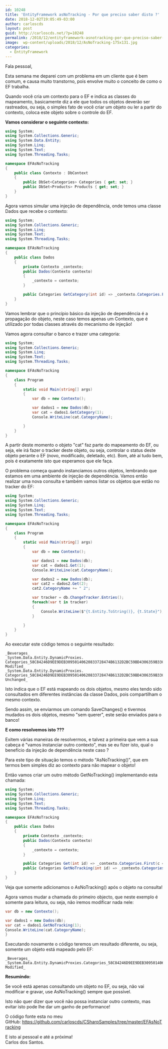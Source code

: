 ```yaml
---
id: 10248
title: 'EntityFramework asNoTracking - Por que preciso saber disto ?'
date: 2018-12-02T19:05:49-03:00
author: carloscds
layout: post
guid: http://carloscds.net/?p=10248
permalink: /2018/12/entityframework-asnotracking-por-que-preciso-saber-disto/
image:  wp-content/uploads/2018/12/AsNoTracking-175x131.jpg
categories:
  - EntityFramework
---
```

Fala pessoal,

Esta semana me deparei com um problema em um cliente que é bem comum, e causa muito transtorno, pois envolve muito o conceito de como o EF trabalha.

Quando você cria um contexto para o EF e indica as classes do mapeamento, basicamente diz a ele que todos os objetos deverão ser rastreados, ou seja, o simples fato de você criar um objeto ou ler a partir do contexto, coloca este objeto sobre o controle do EF.

**Vamos considerar o seguinte contexto:**

```csharp
using System;
using System.Collections.Generic;
using System.Data.Entity;
using System.Linq;
using System.Text;
using System.Threading.Tasks;

namespace EFAsNoTracking
{
    public class Contexto : DbContext
    {
        public DbSet<Categories> Categories { get; set; }
        public DbSet<Products> Products { get; set; }
    }
}
```

Agora vamos simular uma injeção de dependência, onde temos uma classe Dados que recebe o contexto:

```csharp
using System;
using System.Collections.Generic;
using System.Linq;
using System.Text;
using System.Threading.Tasks;

namespace EFAsNoTracking
{
    public class Dados
    {
        private Contexto _contexto;
        public Dados(Contexto contexto)
        {
            _contexto = contexto;
        }

        public Categories GetCategory(int id) => _contexto.Categories.First(c => c.CategoryID == id);
    }
}
```

Vamos lembrar que o princípio básico da injeção de dependência é a propagação do objeto, neste caso temos apenas um Contexto, que é utilizado por todas classes através do mecanismo de injeção!

Vamos agora consultar o banco e trazer uma categoria:

```csharp
using System;
using System.Collections.Generic;
using System.Linq;
using System.Text;
using System.Threading.Tasks;

namespace EFAsNoTracking
{
    class Program
    {
        static void Main(string[] args)
        {
            var db = new Contexto();

            var dados1 = new Dados(db);
            var cat = dados1.GetCategory(1);
            Console.WriteLine(cat.CategoryName);

        }
    }
}
```

A partir deste momento o objeto "cat" faz parte do mapeamento do EF, ou seja, ele irá fazer o tracker deste objeto, ou seja, controlar o status deste objeto perante o EF (novo, modificado, deletado, etc). Bom, até aí tudo bem, pois é exatamente isto que esperamos que ele faça.

O problema começa quando instanciamos outros objetos, lembrando que estamos em uma ambiente de injeção de dependência. Vamos então realizar uma nova consulta e também vamos listar os objetos que estão no tracker do EF:

```csharp
using System;
using System.Collections.Generic;
using System.Linq;
using System.Text;
using System.Threading.Tasks;

namespace EFAsNoTracking
{
    class Program
    {
        static void Main(string[] args)
        {
            var db = new Contexto();

            var dados1 = new Dados(db);
            var cat = dados1.Get(1);
            Console.WriteLine(cat.CategoryName);

            var dados2 = new Dados(db);
            var cat2 = dados2.Get(2);
            cat2.CategoryName += " 2";

            var tracker = db.ChangeTracker.Entries();
            foreach(var t in tracker)
            {
                Console.WriteLine($"{t.Entity.ToString()}, {t.State}");
            }

        }
    }
}
```

Ao executar este código temos o seguinte resultado:

```shell
_Beverages_ 
_System.Data.Entity.DynamicProxies.
Categories_58C84246D9EE9DEB30950140620833728474B6132D2BC59BD4306359B33CE2A1, Modified_
_System.Data.Entity.DynamicProxies.
Categories_58C84246D9EE9DEB30950140620833728474B6132D2BC59BD4306359B33CE2A1, Unchanged_
```

Isto indica que o EF está mapeando os dois objetos, mesmo eles tendo sido consultados em diferentes instâncias da classe Dados, pois compartilham o mesmo contexto.

Sendo assim, se enviarmos um comando SaveChanges() e tivermos mudados os dois objetos, mesmo "sem querer", este serão enviados para o banco!

**E como resolvemos isto ???**

Exitem várias maneiras de resolvermos, e talvez a primeira que vem a sua cabeça é "vamos instanciar outro contexto", mas se eu fizer isto, qual o benefício da injeção de dependência neste caso ?

Para este tipo de situação temos o método "AsNoTracking()", que em termos bem simples diz ao contexto para não mapear o objeto!

Então vamos criar um outro método GetNoTracking() implementando esta chamada:

```csharp
using System;
using System.Collections.Generic;
using System.Linq;
using System.Text;
using System.Threading.Tasks;

namespace EFAsNoTracking
{
    public class Dados
    {
        private Contexto _contexto;
        public Dados(Contexto contexto)
        {
            _contexto = contexto;
        }

        public Categories Get(int id) => _contexto.Categories.First(c => c.CategoryID == id);
        public Categories GetNoTracking(int id) => _contexto.Categories.AsNoTracking().First(c => c.CategoryID == id);
    }
}
```

Veja que somente adicionamos o AsNoTracking() após o objeto na consulta!

Agora vamos mudar a chamada do primeiro objecto, que neste exemplo é somente para leitura, ou seja, não iremos modificar nada nele:

```csharp
var db = new Contexto();

var dados1 = new Dados(db);
var cat = dados1.GetNoTracking(1);
Console.WriteLine(cat.CategoryName);
}
```

Executando novamente o código teremos um resultado diferente, ou seja, somente um objeto está mapeado pelo EF:

```shell
_Beverages_  
_System.Data.Entity.DynamicProxies.Categories_58C84246D9EE9DEB30950140620833728474B6132D2BC59BD4306359B33CE2A1, Modified_
```

**Resumindo:**

Se você está apenas consultando um objeto no EF, ou seja, não vai modificar e gravar, use AsNoTracking() sempre que possível.

Isto não quer dizer que você não possa instanciar outro contexto, mas evitar isto pode lhe dar um ganho de performance!

O código fonte esta no meu GitHub: <https://github.com/carloscds/CSharpSamples/tree/master/EFAsNoTracking>

E isto aí pessoal e até a próxima!  
Carlos dos Santos.